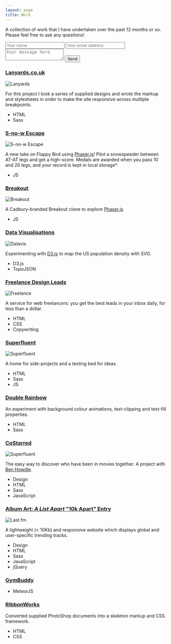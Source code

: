 ```yaml
---
layout: page
title: Work
---
```


A collection of work that I have undertaken over the past 12 months or so. Please feel free to ask any questions!

<form action="//formspree.io/formspree@danmatthew.co.uk" method="POST">
    <input type="hidden" name="_subject" value="New website message">
    <input type="text" name="name" placeholder="Your name">
    <input type="email" name="_replyto" placeholder="Your email address" validate>
    <textarea name="message" placeholder="Your message here"></textarea>
    <input type="submit" value="Send">
</form>

### [Lanyards.co.uk](http://lanyards.co.uk)
![Lanyards](/public/img/build/lanyards.png)

For this project I took a series of supplied designs and wrote the markup and stylesheets in order to make the site responsive across multiple breakpoints.

- HTML
- Sass

### [S-no-w Escape](http://flappy.danmatthew.co.uk)
![S-no-w Escape](/public/img/build/flappy.png)

A new take on Flappy Bird using [Phaser.js](http://phaser.io)! Pilot a snowspeeder between AT-AT legs and get a high-score. Medals are awarded when you pass 10 and 20 legs, and your record is kept in local storage*.

- JS

### [Breakout](http://breakout.danmatthew.co.uk)
![Breakout](/public/img/build/breakout.png)

A Cadbury-branded Breakout clone to explore [Phaser.js](http://phaser.io/)

- JS

### [Data Visualisations](http://datavis.danmatthew.co.uk)
![Datavis](/public/img/build/datavis.png)

Experimenting with [D3.js](http://d3js.org) to map the US population density with SVG.

- D3.js
- TopoJSON

### [Freelance Design Leads](http://leads.danmatthew.co.uk)
![Freelance](/public/img/build/freelance.png)

A service for web freelancers: you get the best leads in your inbox daily, for less than a dollar.

- HTML
- CSS
- Copywriting


### [Superfluent](http://superfluent.co)
![Superfluent](/public/img/build/superfluent.png)

A home for side-projects and a testing bed for ideas.

- HTML
- Sass
- JS

### [Double Rainbow](http://hammr.co/7806257/2)
An experiment with background colour animations, text-clipping and text-fill properties.

- HTML
- Sass

### [CoStarred](http://costarred.im)
![Superfluent](/public/img/build/costarred.png)

The easy way to discover who have been in movies together. A project with [Ben Howdle](http://benhowdle.im).

- Design
- HTML
- Sass
- JavaScript

### [Album Art: _A List Apart_ "10k Apart" Entry](http://lastfm.danmatthew.co.uk)
![Last.fm](/public/img/build/lastfm.png)

A lightweight (< 10Kb) and responsive website which displays global and user-specific trending tracks.

- Design
- HTML
- Sass
- JavaScript
- jQuery

### [GymBuddy](http://gymbuddy.meteor.com)
- MeteorJS

### [RibbonWorks](http://ribbonworks.co.uk)
Converted supplied PhotoShop documents into a skeleton markup and CSS framework.

- HTML
- CSS
